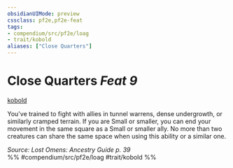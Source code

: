 ```yaml
---
obsidianUIMode: preview
cssclass: pf2e,pf2e-feat
tags:
- compendium/src/pf2e/loag
- trait/kobold
aliases: ["Close Quarters"]
---
```

# Close Quarters  *Feat 9*  
[kobold](../../Rules/traits/kobold-b1.md)  


You've trained to fight with allies in tunnel warrens, dense undergrowth, or similarly cramped terrain. If you are Small or smaller, you can end your movement in the same square as a Small or smaller ally. No more than two creatures can share the same space when using this ability or a similar one.

*Source: Lost Omens: Ancestry Guide p. 39*  
%% #compendium/src/pf2e/loag #trait/kobold %%